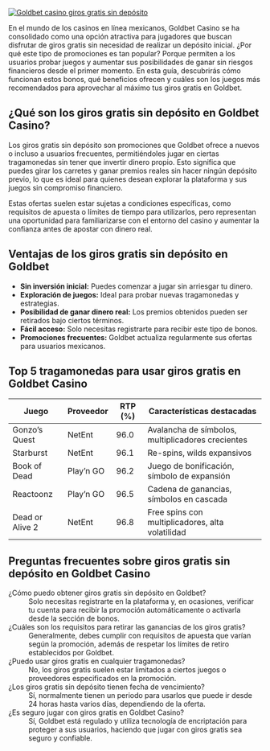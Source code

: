 [![Goldbet casino giros gratis sin depósito](https://123-caf.pages.dev/gitsignup.png)](https://vrmoo.ru/Bt82HjjY)

<p>En el mundo de los casinos en línea mexicanos, Goldbet Casino se ha consolidado como una opción atractiva para jugadores que buscan disfrutar de giros gratis sin necesidad de realizar un depósito inicial. ¿Por qué este tipo de promociones es tan popular? Porque permiten a los usuarios probar juegos y aumentar sus posibilidades de ganar sin riesgos financieros desde el primer momento. En esta guía, descubrirás cómo funcionan estos bonos, qué beneficios ofrecen y cuáles son los juegos más recomendados para aprovechar al máximo tus giros gratis en Goldbet.</p>  <h2>¿Qué son los giros gratis sin depósito en Goldbet Casino?</h2> <p>Los giros gratis sin depósito son promociones que Goldbet ofrece a nuevos o incluso a usuarios frecuentes, permitiéndoles jugar en ciertas tragamonedas sin tener que invertir dinero propio. Esto significa que puedes girar los carretes y ganar premios reales sin hacer ningún depósito previo, lo que es ideal para quienes desean explorar la plataforma y sus juegos sin compromiso financiero.</p> <p>Estas ofertas suelen estar sujetas a condiciones específicas, como requisitos de apuesta o límites de tiempo para utilizarlos, pero representan una oportunidad para familiarizarse con el entorno del casino y aumentar la confianza antes de apostar con dinero real.</p>  <h2>Ventajas de los giros gratis sin depósito en Goldbet</h2> <ul>   <li><strong>Sin inversión inicial:</strong> Puedes comenzar a jugar sin arriesgar tu dinero.</li>   <li><strong>Exploración de juegos:</strong> Ideal para probar nuevas tragamonedas y estrategias.</li>   <li><strong>Posibilidad de ganar dinero real:</strong> Los premios obtenidos pueden ser retirados bajo ciertos términos.</li>   <li><strong>Fácil acceso:</strong> Solo necesitas registrarte para recibir este tipo de bonos.</li>   <li><strong>Promociones frecuentes:</strong> Goldbet actualiza regularmente sus ofertas para usuarios mexicanos.</li> </ul>  <h2>Top 5 tragamonedas para usar giros gratis en Goldbet Casino</h2> <table>   <thead>     <tr>       <th>Juego</th>       <th>Proveedor</th>       <th>RTP (%)</th>       <th>Características destacadas</th>     </tr>   </thead>   <tbody>     <tr>       <td>Gonzo’s Quest</td>       <td>NetEnt</td>       <td>96.0</td>       <td>Avalancha de símbolos, multiplicadores crecientes</td>     </tr>     <tr>       <td>Starburst</td>       <td>NetEnt</td>       <td>96.1</td>       <td>Re-spins, wilds expansivos</td>     </tr>     <tr>       <td>Book of Dead</td>       <td>Play’n GO</td>       <td>96.2</td>       <td>Juego de bonificación, símbolo de expansión</td>     </tr>     <tr>       <td>Reactoonz</td>       <td>Play’n GO</td>       <td>96.5</td>       <td>Cadena de ganancias, símbolos en cascada</td>     </tr>     <tr>       <td>Dead or Alive 2</td>       <td>NetEnt</td>       <td>96.8</td>       <td>Free spins con multiplicadores, alta volatilidad</td>     </tr>   </tbody> </table>  <h2>Preguntas frecuentes sobre giros gratis sin depósito en Goldbet Casino</h2> <dl>   <dt>¿Cómo puedo obtener giros gratis sin depósito en Goldbet?</dt>   <dd>Solo necesitas registrarte en la plataforma y, en ocasiones, verificar tu cuenta para recibir la promoción automáticamente o activarla desde la sección de bonos.</dd>      <dt>¿Cuáles son los requisitos para retirar las ganancias de los giros gratis?</dt>   <dd>Generalmente, debes cumplir con requisitos de apuesta que varían según la promoción, además de respetar los límites de retiro establecidos por Goldbet.</dd>      <dt>¿Puedo usar giros gratis en cualquier tragamonedas?</dt>   <dd>No, los giros gratis suelen estar limitados a ciertos juegos o proveedores especificados en la promoción.</dd>      <dt>¿Los giros gratis sin depósito tienen fecha de vencimiento?</dt>   <dd>Sí, normalmente tienen un periodo para usarlos que puede ir desde 24 horas hasta varios días, dependiendo de la oferta.</dd>      <dt>¿Es seguro jugar con giros gratis en Goldbet Casino?</dt>   <dd>Sí, Goldbet está regulado y utiliza tecnología de encriptación para proteger a sus usuarios, haciendo que jugar con giros gratis sea seguro y confiable.</dd> </dl>